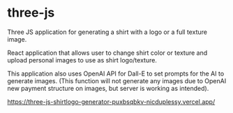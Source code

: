 # three-js

Three JS application for generating a shirt with a logo or a full texture image.

React application that allows user to change shirt color or texture and upload personal images to use as shirt logo/texture.

This application also uses OpenAI API for Dall-E to set prompts for the AI to generate images. (This function will not generate any images due to OpenAI new payment structure on images, but server is working as intended).

https://three-js-shirtlogo-generator-puxbsqbkv-nicduplessy.vercel.app/
